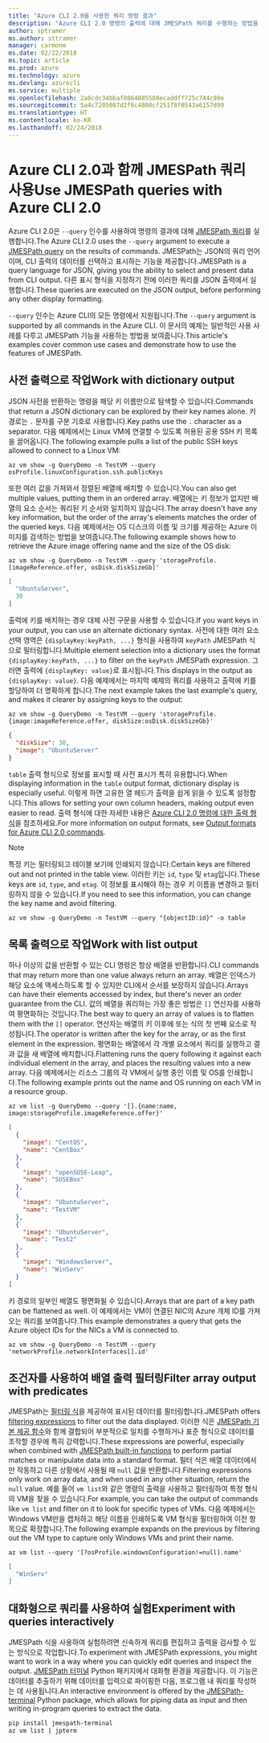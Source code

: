 ```yaml
---
title: "Azure CLI 2.0을 사용한 쿼리 명령 결과"
description: "Azure CLI 2.0 명령의 출력에 대해 JMESPath 쿼리를 수행하는 방법을 학습합니다."
author: sptramer
ms.author: sttramer
manager: carmonm
ms.date: 02/22/2018
ms.topic: article
ms.prod: azure
ms.technology: azure
ms.devlang: azurecli
ms.service: multiple
ms.openlocfilehash: 2a0cdc34bbaf0864885588ecaddff725c744c90e
ms.sourcegitcommit: 5a4c7205087d2f6c4800cf25178f0543a6157d99
ms.translationtype: HT
ms.contentlocale: ko-KR
ms.lasthandoff: 02/24/2018
---
```

# <a name="use-jmespath-queries-with-azure-cli-20"></a><span data-ttu-id="b417f-103">Azure CLI 2.0과 함께 JMESPath 쿼리 사용</span><span class="sxs-lookup"><span data-stu-id="b417f-103">Use JMESPath queries with Azure CLI 2.0</span></span>

<span data-ttu-id="b417f-104">Azure CLI 2.0은 `--query` 인수를 사용하여 명령의 결과에 대해 [JMESPath 쿼리](http://jmespath.org)를 실행합니다.</span><span class="sxs-lookup"><span data-stu-id="b417f-104">The Azure CLI 2.0 uses the `--query` argument to execute a [JMESPath query](http://jmespath.org) on the results of commands.</span></span> <span data-ttu-id="b417f-105">JMESPath는 JSON의 쿼리 언어이며, CLI 출력의 데이터를 선택하고 표시하는 기능을 제공합니다.</span><span class="sxs-lookup"><span data-stu-id="b417f-105">JMESPath is a query language for JSON, giving you the ability to select and present data from CLI output.</span></span> <span data-ttu-id="b417f-106">다른 표시 형식을 지정하기 전에 이러한 쿼리를 JSON 출력에서 실행합니다.</span><span class="sxs-lookup"><span data-stu-id="b417f-106">These queries are executed on the JSON output, before performing any other display formatting.</span></span>

<span data-ttu-id="b417f-107">`--query` 인수는 Azure CLI의 모든 명령에서 지원됩니다.</span><span class="sxs-lookup"><span data-stu-id="b417f-107">The `--query` argument is supported by all commands in the Azure CLI.</span></span> <span data-ttu-id="b417f-108">이 문서의 예제는 일반적인 사용 사례를 다루고 JMESPath 기능을 사용하는 방법을 보여줍니다.</span><span class="sxs-lookup"><span data-stu-id="b417f-108">This article's examples cover common use cases and demonstrate how to use the features of JMESPath.</span></span>

## <a name="work-with-dictionary-output"></a><span data-ttu-id="b417f-109">사전 출력으로 작업</span><span class="sxs-lookup"><span data-stu-id="b417f-109">Work with dictionary output</span></span>

<span data-ttu-id="b417f-110">JSON 사전을 반환하는 명령을 해당 키 이름만으로 탐색할 수 있습니다.</span><span class="sxs-lookup"><span data-stu-id="b417f-110">Commands that return a JSON dictionary can be explored by their key names alone.</span></span> <span data-ttu-id="b417f-111">키 경로는 `.` 문자를 구분 기호로 사용합니다.</span><span class="sxs-lookup"><span data-stu-id="b417f-111">Key paths use the `.` character as a separator.</span></span> <span data-ttu-id="b417f-112">다음 예제에서는 Linux VM에 연결할 수 있도록 허용된 공용 SSH 키 목록을 끌어옵니다.</span><span class="sxs-lookup"><span data-stu-id="b417f-112">The following example pulls a list of the public SSH keys allowed to connect to a Linux VM:</span></span>

```azurecli
az vm show -g QueryDemo -n TestVM --query osProfile.linuxConfiguration.ssh.publicKeys
```

<span data-ttu-id="b417f-113">또한 여러 값을 가져와서 정렬된 배열에 배치할 수 있습니다.</span><span class="sxs-lookup"><span data-stu-id="b417f-113">You can also get multiple values, putting them in an ordered array.</span></span> <span data-ttu-id="b417f-114">배열에는 키 정보가 없지만 배열의 요소 순서는 쿼리된 키 순서와 일치하지 않습니다.</span><span class="sxs-lookup"><span data-stu-id="b417f-114">The array doesn't have any key information, but the order of the array's elements matches the order of the queried keys.</span></span> <span data-ttu-id="b417f-115">다음 예제에서는 OS 디스크의 이름 및 크기를 제공하는 Azure 이미지를 검색하는 방법을 보여줍니다.</span><span class="sxs-lookup"><span data-stu-id="b417f-115">The following example shows how to retrieve the Azure image offering name and the size of the OS disk:</span></span>

```azurecli
az vm show -g QueryDemo -n TestVM --query 'storageProfile.[imageReference.offer, osDisk.diskSizeGb]'
```

```json
[
  "UbuntuServer",
  30
]
```

<span data-ttu-id="b417f-116">출력에 키를 배치하는 경우 대체 사전 구문을 사용할 수 있습니다.</span><span class="sxs-lookup"><span data-stu-id="b417f-116">If you want keys in your output, you can use an alternate dictionary syntax.</span></span> <span data-ttu-id="b417f-117">사전에 대한 여러 요소 선택 영역은 `{displayKey:keyPath, ...}` 형식을 사용하여 `keyPath` JMESPath 식으로 필터링합니다.</span><span class="sxs-lookup"><span data-stu-id="b417f-117">Multiple element selection into a dictionary uses the format `{displayKey:keyPath, ...}` to filter on the `keyPath` JMESPath expression.</span></span> <span data-ttu-id="b417f-118">그러면 출력에 `{displayKey: value}`로 표시됩니다.</span><span class="sxs-lookup"><span data-stu-id="b417f-118">This displays in the output as `{displayKey: value}`.</span></span> <span data-ttu-id="b417f-119">다음 예제에서는 마지막 예제의 쿼리를 사용하고 출력에 키를 할당하여 더 명확하게 합니다.</span><span class="sxs-lookup"><span data-stu-id="b417f-119">The next example takes the last example's query, and makes it clearer by assigning keys to the output:</span></span>

```azurecli
az vm show -g QueryDemo -n TestVM --query 'storageProfile.{image:imageReference.offer, diskSize:osDisk.diskSizeGb}'
```

```json
{
  "diskSize": 30,
  "image": "UbuntuServer"
}
```

<span data-ttu-id="b417f-120">`table` 출력 형식으로 정보를 표시할 때 사전 표시가 특히 유용합니다.</span><span class="sxs-lookup"><span data-stu-id="b417f-120">When displaying information in the `table` output format, dictionary display is especially useful.</span></span> <span data-ttu-id="b417f-121">이렇게 하면 고유한 열 헤드가 출력을 쉽게 읽을 수 있도록 설정합니다.</span><span class="sxs-lookup"><span data-stu-id="b417f-121">This allows for setting your own column headers, making output even easier to read.</span></span> <span data-ttu-id="b417f-122">출력 형식에 대한 자세한 내용은 [Azure CLI 2.0 명령에 대한 출력 형식](/cli/azure/format-output-azure-cli)을 참조하세요.</span><span class="sxs-lookup"><span data-stu-id="b417f-122">For more information on output formats, see [Output formats for Azure CLI 2.0 commands](/cli/azure/format-output-azure-cli).</span></span>

> [!NOTE]
> <span data-ttu-id="b417f-123">특정 키는 필터링되고 테이블 보기에 인쇄되지 않습니다.</span><span class="sxs-lookup"><span data-stu-id="b417f-123">Certain keys are filtered out and not printed in the table view.</span></span> <span data-ttu-id="b417f-124">이러한 키는 `id`, `type` 및 `etag`입니다.</span><span class="sxs-lookup"><span data-stu-id="b417f-124">These keys are `id`, `type`, and `etag`.</span></span> <span data-ttu-id="b417f-125">이 정보를 표시해야 하는 경우 키 이름을 변경하고 필터링하지 않을 수 있습니다.</span><span class="sxs-lookup"><span data-stu-id="b417f-125">If you need to see this information, you can change the key name and avoid filtering.</span></span>
>
> ```azurecli
> az vm show -g QueryDemo -n TestVM --query "{objectID:id}" -o table
> ```

## <a name="work-with-list-output"></a><span data-ttu-id="b417f-126">목록 출력으로 작업</span><span class="sxs-lookup"><span data-stu-id="b417f-126">Work with list output</span></span>

<span data-ttu-id="b417f-127">하나 이상의 값을 반환할 수 있는 CLI 명령은 항상 배열을 반환합니다.</span><span class="sxs-lookup"><span data-stu-id="b417f-127">CLI commands that may return more than one value always return an array.</span></span> <span data-ttu-id="b417f-128">배열은 인덱스가 해당 요소에 액세스하도록 할 수 있지만 CLI에서 순서를 보장하지 않습니다.</span><span class="sxs-lookup"><span data-stu-id="b417f-128">Arrays can have their elements accessed by index, but there's never an order guarantee from the CLI.</span></span> <span data-ttu-id="b417f-129">값의 배열을 쿼리하는 가장 좋은 방법은 `[]` 연산자를 사용하여 평면화하는 것입니다.</span><span class="sxs-lookup"><span data-stu-id="b417f-129">The best way to query an array of values is to flatten them with the `[]` operator.</span></span> <span data-ttu-id="b417f-130">연산자는 배열의 키 이후에 또는 식의 첫 번째 요소로 작성됩니다.</span><span class="sxs-lookup"><span data-stu-id="b417f-130">The operator is written after the key for the array, or as the first element in the expression.</span></span> <span data-ttu-id="b417f-131">평면화는 배열에서 각 개별 요소에서 쿼리를 실행하고 결과 값을 새 배열에 배치합니다.</span><span class="sxs-lookup"><span data-stu-id="b417f-131">Flattening runs the query following it against each individual element in the array, and places the resulting values into a new array.</span></span> <span data-ttu-id="b417f-132">다음 예제에서는 리소스 그룹의 각 VM에서 실행 중인 이름 및 OS를 인쇄합니다.</span><span class="sxs-lookup"><span data-stu-id="b417f-132">The following example prints out the name and OS running on each VM in a resource group.</span></span> 

```azurecli
az vm list -g QueryDemo --query '[].{name:name, image:storageProfile.imageReference.offer}'
```

```json
[
  {
    "image": "CentOS",
    "name": "CentBox"
  },
  {
    "image": "openSUSE-Leap",
    "name": "SUSEBox"
  },
  {
    "image": "UbuntuServer",
    "name": "TestVM"
  },
  {
    "image": "UbuntuServer",
    "name": "Test2"
  },
  {
    "image": "WindowsServer",
    "name": "WinServ"
  }
]
```

<span data-ttu-id="b417f-133">키 경로의 일부인 배열도 평면화될 수 있습니다.</span><span class="sxs-lookup"><span data-stu-id="b417f-133">Arrays that are part of a key path can be flattened as well.</span></span> <span data-ttu-id="b417f-134">이 예제에서는 VM이 연결된 NIC의 Azure 개체 ID를 가져오는 쿼리를 보여줍니다.</span><span class="sxs-lookup"><span data-stu-id="b417f-134">This example demonstrates a query that gets the Azure object IDs for the NICs a VM is connected to.</span></span>

```azurecli
az vm show -g QueryDemo -n TestVM --query 'networkProfile.networkInterfaces[].id'
```

## <a name="filter-array-output-with-predicates"></a><span data-ttu-id="b417f-135">조건자를 사용하여 배열 출력 필터링</span><span class="sxs-lookup"><span data-stu-id="b417f-135">Filter array output with predicates</span></span>

<span data-ttu-id="b417f-136">JMESPath는 [필터링 식](http://jmespath.org/specification.html#filterexpressions)을 제공하여 표시된 데이터를 필터링합니다.</span><span class="sxs-lookup"><span data-stu-id="b417f-136">JMESPath offers [filtering expressions](http://jmespath.org/specification.html#filterexpressions) to filter out the data displayed.</span></span> <span data-ttu-id="b417f-137">이러한 식은 [JMESPath 기본 제공 함수](http://jmespath.org/specification.html#built-in-functions)와 함께 결합되어 부분적으로 일치를 수행하거나 표준 형식으로 데이터를 조작할 경우에 특히 강력합니다.</span><span class="sxs-lookup"><span data-stu-id="b417f-137">These expressions are powerful, especially when combined with [JMESPath built-in functions](http://jmespath.org/specification.html#built-in-functions) to perform partial matches or manipulate data into a standard format.</span></span> <span data-ttu-id="b417f-138">필터 식은 배열 데이터에서만 작동하고 다른 상황에서 사용될 때 `null` 값을 반환합니다.</span><span class="sxs-lookup"><span data-stu-id="b417f-138">Filtering expressions only work on array data, and when used in any other situation, return the `null` value.</span></span> <span data-ttu-id="b417f-139">예를 들어 `vm list`와 같은 명령의 출력을 사용하고 필터링하여 특정 형식의 VM을 찾을 수 있습니다.</span><span class="sxs-lookup"><span data-stu-id="b417f-139">For example, you can take the output of commands like `vm list` and filter on it to look for specific types of VMs.</span></span> <span data-ttu-id="b417f-140">다음 예제에서는 Windows VM만을 캡처하고 해당 이름을 인쇄하도록 VM 형식을 필터링하여 이전 항목으로 확장합니다.</span><span class="sxs-lookup"><span data-stu-id="b417f-140">The following example expands on the previous by filtering out the VM type to capture only Windows VMs and print their name.</span></span>

```azurecli
az vm list --query '[?osProfile.windowsConfiguration!=null].name'
```

```json
[
  "WinServ"
]
```

## <a name="experiment-with-queries-interactively"></a><span data-ttu-id="b417f-141">대화형으로 쿼리를 사용하여 실험</span><span class="sxs-lookup"><span data-stu-id="b417f-141">Experiment with queries interactively</span></span>

<span data-ttu-id="b417f-142">JMESPath 식을 사용하여 실험하려면 신속하게 쿼리를 편집하고 출력을 검사할 수 있는 방식으로 작업합니다.</span><span class="sxs-lookup"><span data-stu-id="b417f-142">To experiment with JMESPath expressions, you might want to work in a way where you can quickly edit queries and inspect the output.</span></span> <span data-ttu-id="b417f-143">[JMESPath 터미널](https://github.com/jmespath/jmespath.terminal) Python 패키지에서 대화형 환경을 제공합니다. 이 기능은 데이터를 추출하기 위해 데이터를 입력으로 파이핑한 다음, 프로그램 내 쿼리를 작성하는 데 사용됩니다.</span><span class="sxs-lookup"><span data-stu-id="b417f-143">An interactive environment is offered by the [JMESPath-terminal](https://github.com/jmespath/jmespath.terminal) Python package, which allows for piping data as input and then writing in-program queries to extract the data.</span></span>

```bash
pip install jmespath-terminal
az vm list | jpterm
```
